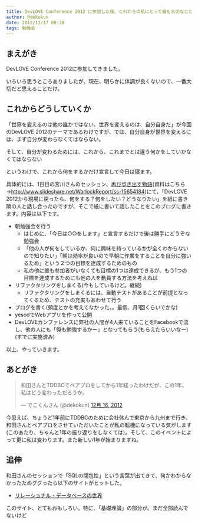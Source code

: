 ```yaml
---
title: DevLOVE Conference 2012 に参加した後、これからの私にとって最も大切なこと
author: @dekokun
date: 2012/12/17 00:38
tags: 勉強会
---
```


## まえがき

DevLOVE Conference 2012に参加してきました。

いろいろ思うところありましたが、現在、明らかに体調が良くないので、一番大切だと思えることだけ。

## これからどうしていくか

「世界を変えるのは他の誰かではない、世界を変えるのは、自分自身だ」が今回のDevLOVE 2012のテーマであるわけですが、では、自分自身が世界を変えるには、まず自分が変わらなくてはならない。

そして、自分が変わるためには、これから、これまでとは違う何かをしていかなくてはならない

というわけで、これから何をするかだけ宣言して今日は寝ます。

具体的には、1日目の宮川さんのセッション、[再び歩き出す物語](http://devlove2012.devlove.org/speaker#speaker_14)(資料はこちら→http://www.slideshare.net/WarlockReport/ss-15654184)にて、「DevLOVE 2012から現場に戻ったら、何をする？何をしたい？どうなりたい」を紙に書き隣の人と話し合ったのですが、そこで紙に書いて話したことをこのブログに書きます。内容は以下です。

- 朝勉強会を行う
    - はじめに、「今日は○○をします」と宣言するだけで後は勝手にどうぞな勉強会
    - 「他の人が何をしているか、何に興味を持っているかが全くわからないので知りたい」「朝は効率が良いので早朝に作業をすることを自分に強いるため」という２つの目標を達成するためのもの
    - 私の他に誰も参加者がいなくても目標の1つは達成できるが、もう1つの目標を達成するためにも他の人を動員する方法を考えねば
- リファクタリングをしまくる(今もしているけど。継続)
    - リファクタリングをしまくるには、自動テストがあることが前提となってくるため、テストの充実もあわせて行う
- ブログを書く(頻度とかを考えてなかった。。最低、月1回くらいでかな)
- yesodでWebアプリを作って公開
- DevLOVEカンファレンスに弊社の人間が4人来ていることをFacebookで流し、他の人にも「俺も勉強するかー」となってもらう(もらえたらいいなー)(すでに実施済み)

以上、やっていきます。

## あとがき

<blockquote class="twitter-tweet" lang="ja"><p>和田さんとTDDBCでペアプロをしてから1年経ったわけだが、この1年、私はどう変わっただろうか。</p>&mdash; でこくんさん (@dekokun) <a href="https://twitter.com/dekokun/status/280223766699732992" data-datetime="2012-12-16T08:12:06+00:00">12月 16, 2012</a></blockquote>
<script async src="//platform.twitter.com/widgets.js" charset="utf-8"></script>

今思えば、ちょうど1年前にTDDBCのために会社休んで東京から九州まで行き、和田さんとペアプロをさせていただいたことが私の転機になっている気がします(このあたり、ちゃんと1年の振り返りをしなくては)。そして、このイベントによって更に私は変わります。また新しい1年が始まりますね。

## 追伸

和田さんのセッションで「SQLの閉包性」という言葉が出てきて、何かわからなかったためググったら以下のサイトがヒットした。

- [リレーショナル・データベースの世界](http://www.geocities.jp/mickindex/database/idx_database.html)

このサイト、とてもおもしろい。特に、「基礎理論」の部分が。まだ全部読んでないけど
